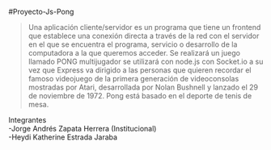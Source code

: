 #Proyecto-Js-Pong

>Una aplicación cliente/servidor es un programa que tiene un frontend que establece una conexión
directa a través de la red con el servidor en el que se encuentra el programa, servicio o desarrollo
de la computadora a la que queremos acceder.
Se realizará un juego llamado PONG multijugador se utilizará con node.js con Socket.io a su vez
que Express va dirigido a las personas que quieren recordar el famoso videojuego de la primera
generación de videoconsolas mostradas por Atari, desarrollada por Nolan Bushnell y lanzado el 29
de noviembre de 1972. Pong está basado en el deporte de tenis de mesa.


Integrantes
<br>
-Jorge Andrés Zapata Herrera (Institucional)
<br>
-Heydi Katherine Estrada Jaraba 
